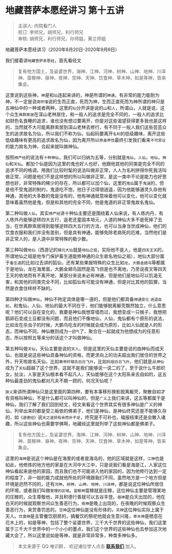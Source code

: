 # 地藏菩萨本愿经讲习 第十五讲

> 主讲人: 内院看门人 <br />
> 校订: 李师兄，胡师兄，利行师兄 <br />
> 审核: 胡师兄，利行师兄，孙师姐，黄兰师姐 <br />

地藏菩萨本愿经讲习（2020年8月20日-2020年9月6日）

我们接着讲`地藏菩萨本愿经`，首先看经文

> 复有他方国土，及娑婆世界，海神、江神、河神、树神、山神、地神、川泽神、苗稼神、昼神、夜神、空神、天神、饮食神、草木神，如是等神，皆来集会。

这里说到这些神，`神`是和`仙`连起来讲的，神是所谓的`神通`，有非常的能力能耐为神，不一定是说`南怀瑾`说的生而正直，死而为神，生而正直死而为神所谓的神只是五神仙中的一种或者两种，这里的`仙`分开讲是说的`山`和`人`，所谓山，人就是说，这个众生`离群索居`在深山老林居住，和一般人的追求是完全不同的，一般人的追求比如财色名食睡的追求，谁也没有想过要离开，你是对这些渴望获得更多我也是这样的，当然就不大可能离群索居到深山老林去修行，有不同于一般人我们这些芸芸众生的追求故名为仙，所以我们不称为仙，仙起码要离开`名利`的低级趣味，离开这些低级趣味有更高的追求故名为仙，因为离开所以`修身养性`最终引发我们看来`不可思议`的能力故名为神，合起来就叫做神仙。

按照`楞严经`的说法有`十种神仙`，我们可以归纳为五等，分别就是`鬼仙`，`人仙`，`地仙`，`神仙`和`天仙`。都加个仙是因为这里的鬼也好人也好，他跟他其他的同类是完全不同的追求不同的格调，用我们比较时髦的说法叫做非正常，人人为名利拼得你死我活叫做正常，问题是他们不是这样想的所以叫做非正常，是这一类中不论是能力也好思想也好，非常特殊的稀少的存在，所以都可以加个仙，这里的`鬼仙`属于`鬼道`的，但是他不受鬼道的制约，鬼道吃不饱，他日子过得很逍遥，因为他能够通灵久存他有神通，其他的大多数的鬼是没有的，他有神通就意味着他可以变化，他可以变化就意味着虽然他是鬼，但是和其他的完全不同，他是鬼道的非正常鬼故名鬼仙。

第二种叫做`人仙`，其实`楞严经`讲十种仙主要还是围绕着人仙来说，有人练内丹，有人练外丹能够逆转四大五行，返老还童固本培元，人道的神仙大多不是死掉了去当，在世离群索居得到能够逆转四大五行的方法，也可以当身当世成神仙，他们的饮食衣服和我们并没有差别，但是具有神通，能够免除老病死的厄难，当然他们是非正常人的，是人道中非常特殊的极少数。

第三种叫做`地仙`（西游记的`镇元大仙`就是`地仙之祖`，实际他不是人，他是`四天王天`的，所谓地仙之祖是他专门保护畜生道能修神通的众生故名地仙之祖），地仙大部分属于`畜生道`的比如过去讲的狐仙，还有某些果报特殊的众生比如`龙`，`大鹏金翅鸟`等都属于是地仙，龙在海里面，大鹏金翅鸟固然是高飞但是也不离地，乃至说夜叉等四天王天的依地而有不离开地，某部分来说未必有神通，但是他们是地仙可以饥渴无害，和其他的同类完全不同，比如狐仙有可能没有神通，但是对比其他的狐狸，当然是衣食住样样不缺的。

第四种才叫做`神仙`，神仙不拘定具体是哪一道的，但是他们都具备`神通变化` `进退自如`，和鬼仙，人仙，地仙的最大不同在于，他们能够脱离躯壳飘然独立，什么意思呢？他们可以自在变化的，我要是神仙我想穿墙而过，我想变成一只猴子，我想把鹅卵石变成土豆都没有问题，而且他们不像地仙，人仙，鬼仙都有个原形的说法，比如龙在杀虫子的时候，大鹏鸟吃龙的时候就会成为原形，比如人仙就是人的形态，而神仙不同，神仙散则成为`一团气`了，聚合在一起就成为他想成为的任意形态，所以按照五等来分的话这个才叫做神仙。

第五种叫做`天仙`，天仙主要是说的`天人`，但是这里的天仙主要是说的由神仙而成天仙，也就是说这些神仙具备神仙的资格，而更求向上的功夫超出我们居住的世界之外，升天啦故名天仙，比如`黄帝轩辕氏白日飞升`，比如`妈祖白日飞升`，他们就是从`神仙`成为了`天仙`超越了这个世界，这就不是我们能够说一说二的了，至于说什么牛郎织女，扯淡，人家是天仙根本看不起凡人，天仙能够在这个太阳系来去自如的，这五种仙最差劲的鬼仙都对凡夫不屑一顾的，何况天仙呢？

`狭义`来讲所谓神仙只是这里面的第四种，要有本事移形换影脱离躯壳，聚散自如才有资格叫神仙，不是什么都可以叫神仙的，但是`广义`上我们来讲，这五等都属于是神仙，我们了解了我们回到经文，经文来看这个世界其实有很多神仙是广义的神仙，列举出来的都是受三皈依的佛弟子，他们是神仙，是神仙终究还是不能够久存的，如`《道德经》`说`天之道损有余而补不足`，终究是不可补也，福报结束还是会散入诸趣，所以这些神仙也需要学佛啊，地藏经这里就列举了这些神仙都是佛弟子。

> 复有他方国土，及娑婆世界，海神、江神、河神、树神、山神、地神、川泽神、苗稼神、昼神、夜神、空神、天神、饮食神、草木神，如是等神，皆来集会。

这里的`海神`是说这个神仙是在海里的或者是海岛的，他的区域就是这样，`江神`也是如此，他修炼的地方他的家是在大河中大江中，只是说我们看是海是江，人家这位神仙看起来是他的家园，而且我们也不可能进入他的家园的，因为他修行达到一定的程度了，非一般的能力成就他所处的环境跟我们不同，虽然地方是一个地方但是环境是迥然不同的，还有`河神`，`树神`、`山神`、`地神`、`川泽神`，都是说这位神仙所居住的环境，或者我们叫做`管理的区域`。`苗稼神`苗稼就是庄稼，这位神仙主要是管理某地的庄稼的，众生尊敬他，并且积德行善就可以五谷丰登。`昼神`是白天出现的，他在白天的时候就观察世间众生善恶行为，`夜神`是晚上出现的，在夜晚的时候观察众生善恶行为，来赏善罚恶的。`空神`这位神仙是没有形体的，`天神`这位神仙实际上属于天人。`饮食神`是主管餐饮厨房的，搞餐饮的祭祀他就会生意兴隆，`草木神`是栖息在花木上的，如是等神，包括了整个娑婆世界，三千大千世界的这些神仙，我们这里属于三千大千世界中的一个小小的墨点，我们这个世界的这些神仙也去参加这次地藏大会了，所以这里说如是等神，就是非常非常多，种类多神仙多。

> 本文来源于 QQ 唯识群， 欢迎诸位学人点击 **[联系我们](https://mp.weixin.qq.com/s/lZCfWjmLjgNR165Tx4_bCQ)** 加入。
